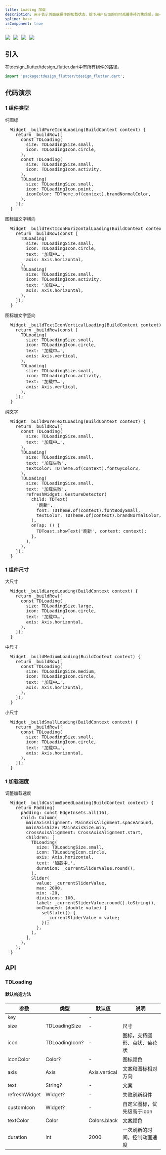 ```yaml
---
title: Loading 加载
description: 用于表示页面或操作的加载状态，给予用户反馈的同时减缓等待的焦虑感，由一个或一组反馈动效组成。
spline: base
isComponent: true
---
```


<span class="coverages-badge" style="margin-right: 10px"><img src="https://img.shields.io/badge/coverages%3A%20lines-100%25-blue" /></span><span class="coverages-badge" style="margin-right: 10px"><img src="https://img.shields.io/badge/coverages%3A%20functions-100%25-blue" /></span><span class="coverages-badge" style="margin-right: 10px"><img src="https://img.shields.io/badge/coverages%3A%20statements-100%25-blue" /></span><span class="coverages-badge" style="margin-right: 10px"><img src="https://img.shields.io/badge/coverages%3A%20branches-83%25-blue" /></span>
## 引入

在tdesign_flutter/tdesign_flutter.dart中有所有组件的路径。

```dart
import 'package:tdesign_flutter/tdesign_flutter.dart';
```

## 代码演示

### 1 组件类型

纯图标
            
<td-code-block panel="Dart">

  <pre slot="Dart" lang="javascript">
  Widget _buildPureIconLoading(BuildContext context) {
    return _buildRow([
      const TDLoading(
        size: TDLoadingSize.small,
        icon: TDLoadingIcon.circle,
      ),
      const TDLoading(
        size: TDLoadingSize.small,
        icon: TDLoadingIcon.activity,
      ),
      TDLoading(
        size: TDLoadingSize.small,
        icon: TDLoadingIcon.point,
        iconColor: TDTheme.of(context).brandNormalColor,
      ),
    ]);
  }</pre>

</td-code-block>
                                  

图标加文字横向
            
<td-code-block panel="Dart">

  <pre slot="Dart" lang="javascript">
  Widget _buildTextIconHorizontalLoading(BuildContext context) {
    return _buildRow(const [
      TDLoading(
        size: TDLoadingSize.small,
        icon: TDLoadingIcon.circle,
        text: '加载中…',
        axis: Axis.horizontal,
      ),
      TDLoading(
        size: TDLoadingSize.small,
        icon: TDLoadingIcon.activity,
        text: '加载中…',
        axis: Axis.horizontal,
      ),
    ]);
  }</pre>

</td-code-block>
                                  

图标加文字竖向
            
<td-code-block panel="Dart">

  <pre slot="Dart" lang="javascript">
  Widget _buildTextIconVerticalLoading(BuildContext context) {
    return _buildRow(const [
      TDLoading(
        size: TDLoadingSize.small,
        icon: TDLoadingIcon.circle,
        text: '加载中…',
        axis: Axis.vertical,
      ),
      TDLoading(
        size: TDLoadingSize.small,
        icon: TDLoadingIcon.activity,
        text: '加载中…',
        axis: Axis.vertical,
      ),
    ]);
  }</pre>

</td-code-block>
                                  

纯文字
            
<td-code-block panel="Dart">

  <pre slot="Dart" lang="javascript">
  Widget _buildPureTextLoading(BuildContext context) {
    return _buildRow([
      const TDLoading(
        size: TDLoadingSize.small,
        text: '加载中…',
      ),
      TDLoading(
        size: TDLoadingSize.small,
        text: '加载失败',
        textColor: TDTheme.of(context).fontGyColor3,
      ),
      TDLoading(
        size: TDLoadingSize.small,
        text: '加载失败',
        refreshWidget: GestureDetector(
          child: TDText(
            '刷新',
            font: TDTheme.of(context).fontBodySmall,
            textColor: TDTheme.of(context).brandNormalColor,
          ),
          onTap: () {
            TDToast.showText('刷新', context: context);
          },
        ),
      ),
    ]);
  }</pre>

</td-code-block>
                                  
### 1 组件尺寸

大尺寸
            
<td-code-block panel="Dart">

  <pre slot="Dart" lang="javascript">
  Widget _buildLargeLoading(BuildContext context) {
    return _buildRow([
      const TDLoading(
        size: TDLoadingSize.large,
        icon: TDLoadingIcon.circle,
        text: '加载中…',
        axis: Axis.horizontal,
      ),
    ]);
  }</pre>

</td-code-block>
                                  

中尺寸
            
<td-code-block panel="Dart">

  <pre slot="Dart" lang="javascript">
  Widget _buildMediumLoading(BuildContext context) {
    return _buildRow([
      const TDLoading(
        size: TDLoadingSize.medium,
        icon: TDLoadingIcon.circle,
        text: '加载中…',
        axis: Axis.horizontal,
      ),
    ]);
  }</pre>

</td-code-block>
                                  

小尺寸
            
<td-code-block panel="Dart">

  <pre slot="Dart" lang="javascript">
  Widget _buildSmallLoading(BuildContext context) {
    return _buildRow([
      const TDLoading(
        size: TDLoadingSize.small,
        icon: TDLoadingIcon.circle,
        text: '加载中…',
        axis: Axis.horizontal,
      ),
    ]);
  }</pre>

</td-code-block>
                                  
### 1 加载速度

调整加载速度
            
<td-code-block panel="Dart">

  <pre slot="Dart" lang="javascript">
  Widget _buildCustomSpeedLoading(BuildContext context) {
    return Padding(
      padding: const EdgeInsets.all(16),
      child: Column(
        mainAxisAlignment: MainAxisAlignment.spaceAround,
        mainAxisSize: MainAxisSize.min,
        crossAxisAlignment: CrossAxisAlignment.start,
        children: [
          TDLoading(
            size: TDLoadingSize.small,
            icon: TDLoadingIcon.circle,
            axis: Axis.horizontal,
            text: '加载中…',
            duration: _currentSliderValue.round(),
          ),
          Slider(
            value: _currentSliderValue,
            max: 2000,
            min: -20,
            divisions: 100,
            label: _currentSliderValue.round().toString(),
            onChanged: (double value) {
              setState(() {
                _currentSliderValue = value;
              });
            },
          ),
        ],
      ),
    );
  }</pre>

</td-code-block>
                                  


## API
### TDLoading
#### 默认构造方法

| 参数 | 类型 | 默认值 | 说明 |
| --- | --- | --- | --- |
| key |  | - |  |
| size | TDLoadingSize | - | 尺寸 |
| icon | TDLoadingIcon? | - | 图标，支持圆形、点状、菊花状 |
| iconColor | Color? | - | 图标颜色 |
| axis | Axis | Axis.vertical | 文案和图标相对方向 |
| text | String? | - | 文案 |
| refreshWidget | Widget? | - | 失败刷新组件 |
| customIcon | Widget? | - | 自定义图标，优先级高于icon |
| textColor | Color | Colors.black | 文案颜色 |
| duration | int | 2000 | 一次刷新的时间，控制动画速度 |


  